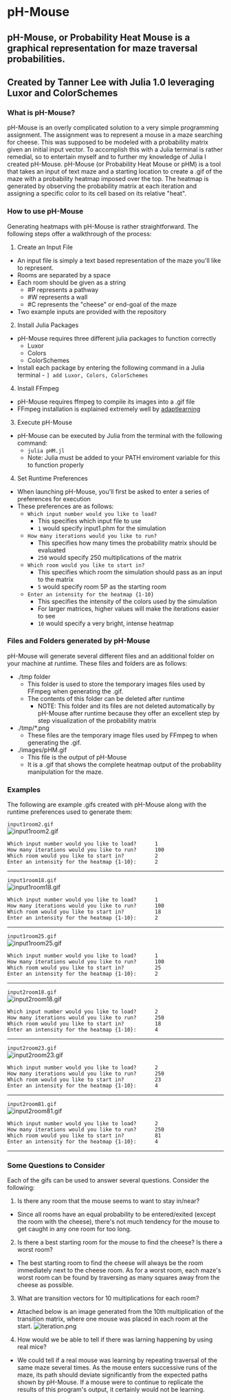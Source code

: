 # pH-Mouse
## pH-Mouse, or Probability Heat Mouse is a graphical representation for maze traversal probabilities.  
## Created by Tanner Lee with Julia 1.0 leveraging Luxor and ColorSchemes

### What is pH-Mouse?  
pH-Mouse is an overly complicated solution to a very simple programming assignment.  The assignment was to represent a mouse in a maze searching for cheese. This was supposed to be modeled with a probability matrix given an initial input vector.  To accomplish this with a Julia terminal is rather remedial, so to entertain myself and to further my knowledge of Julia I created pH-Mouse.  pH-Mouse (or Probability Heat Mouse or pHM) is a tool that takes an input of text maze and a starting location to create a .gif of the maze with a probability heatmap imposed over the top.  The heatmap is generated by observing the probability matrix at each iteration and assigning a specific color to its cell based on its relative "heat".  

### How to use pH-Mouse
Generating heatmaps with pH-Mouse is rather straightforward.  The following steps offer a walkthrough of the process:  
1. Create an Input File
  - An input file is simply a text based representation of the maze you'll like to represent.  
  - Rooms are separated by a space
  - Each room should be given as a string 
    - #P represents a pathway
    - #W represents a wall
    - #C represents the "cheese" or end-goal of the maze
  - Two example inputs are provided with the repository 
2. Install Julia Packages
  - pH-Mouse requires three different julia packages to function correctly
    - Luxor
    - Colors
    - ColorSchemes
   - Install each package by entering the following command in a Julia terminal
    - `] add Luxor, Colors, ColorSchemes`
4. Install FFmpeg
  - pH-Mouse requires ffmpeg to compile its images into a .gif file
  - FFmpeg installation is explained extremely well by [adaptlearning](https://github.com/adaptlearning/adapt_authoring/wiki/Installing-FFmpeg)
3. Execute pH-Mouse
  - pH-Mouse can be executed by Julia from the terminal with the following command:
    - `julia pHM.jl`
    - Note: Julia must be added to your PATH enviroment variable for this to function properly
4. Set Runtime Preferences
  - When launching pH-Mouse, you'll first be asked to enter a series of preferences for execution
  - These preferences are as follows:
    - `Which input number would you like to load?`
      - This specifies which input file to use
      - `1` would specify input1.phm for the simulation
    - `How many iterations would you like to run?`
      - This specifies how many times the probability matrix should be evaluated
      - `250` would specify 250 multiplications of the matrix
    - `Which room would you like to start in?`
      - This specifies which room the simulation should pass as an input to the matrix
      - `5` would specify room 5P as the starting room
    - `Enter an intensity for the heatmap {1-10}`
      - This specifies the intensity of the colors used by the simulation
      - For larger matrices, higher values will make the iterations easier to see
      - `10` would specify a very bright, intense heatmap
### Files and Folders generated by pH-Mouse
pH-Mouse will generate several different files and an additional folder on your machine at runtime.  These files and folders are as follows:
- ./tmp folder
  - This folder is used to store the temporary images files used by FFmpeg when generating the .gif.  
  - The contents of this folder can be deleted after runtime
    - NOTE: This folder and its files are not deleted automatically by pH-Mouse after runtime because they offer an excellent step by step visualization of the probability matrix
- ./tmp/*.png
  - These files are the temporary image files used by FFmpeg to when generating the .gif.
- ./images/pHM.gif
  - This file is the output of pH-Mouse
  - It is a .gif that shows the complete heatmap output of the probability manipulation for the maze.
### Examples
The following are example .gifs created with pH-Mouse along with the runtime preferences used to generate them:  
  
`input1room2.gif`  
![input1room2.gif](https://github.com/tleecsm/pH-Mouse/blob/master/examples/input1room2.gif?raw=true)
```
Which input number would you like to load?      1
How many iterations would you like to run?      100
Which room would you like to start in?          2
Enter an intensity for the heatmap {1-10}:      2
```  
  
---
    
`input1room18.gif`  
![input1room18.gif](https://github.com/tleecsm/pH-Mouse/blob/master/examples/input1room15.gif?raw=true)
```
Which input number would you like to load?      1
How many iterations would you like to run?      100
Which room would you like to start in?          18
Enter an intensity for the heatmap {1-10}:      2
```  
  
---
  
`input1room25.gif`  
![input1room25.gif](https://github.com/tleecsm/pH-Mouse/blob/master/examples/input1room25.gif?raw=true)
```
Which input number would you like to load?      1
How many iterations would you like to run?      100
Which room would you like to start in?          25
Enter an intensity for the heatmap {1-10}:      2
```   
  
---
  
`input2room18.gif`  
![input2room18.gif](https://github.com/tleecsm/pH-Mouse/blob/master/examples/input2room18.gif?raw=true)
```
Which input number would you like to load?      2
How many iterations would you like to run?      250
Which room would you like to start in?          18
Enter an intensity for the heatmap {1-10}:      4
```  
  
---
  
`input2room23.gif`  
![input2room23.gif](https://github.com/tleecsm/pH-Mouse/blob/master/examples/input2room23.gif?raw=true)
```
Which input number would you like to load?      2
How many iterations would you like to run?      250
Which room would you like to start in?          23
Enter an intensity for the heatmap {1-10}:      4
```  
  
---
  
`input2room81.gif`  
![input2room81.gif](https://github.com/tleecsm/pH-Mouse/blob/master/examples/input2room81.gif?raw=true)
```
Which input number would you like to load?      2
How many iterations would you like to run?      250
Which room would you like to start in?          81
Enter an intensity for the heatmap {1-10}:      4
```  
  
---

### Some Questions to Consider 
Each of the gifs can be used to answer several questions.  Consider the following:
1. Is there any room that the mouse seems to want to stay in/near?
  - Since all rooms have an equal probability to be entered/exited (except the room with the cheese), there's not much tendency for the mouse to get caught in any one room for too long.  
2. Is there a best starting room for the mouse to find the cheese?  Is there a worst room?
  - The best starting room to find the cheese will always be the room immediately next to the cheese room.  As for a worst room, each maze's worst room can be found by traversing as many squares away from the cheese as possible.  
3. What are transition vectors for 10 multiplications for each room?
  - Attached below is an image generated from the 10th multiplication of the transition matrix, where one mouse was placed in each room at the start.
  ![iteration.png](https://imgur.com/a/lzRGqj5)
4. How would we be able to tell if there was larning happening by using real mice?
  - We could tell if a real mouse was learning by repeating traversal of the same maze several times.  As the mouse enters successive runs of the maze, its path should deviate significantly from the expected paths shown by pH-Mouse.  If a mouse were to continue to replicate the results of this program's output, it certainly would not be learning.
